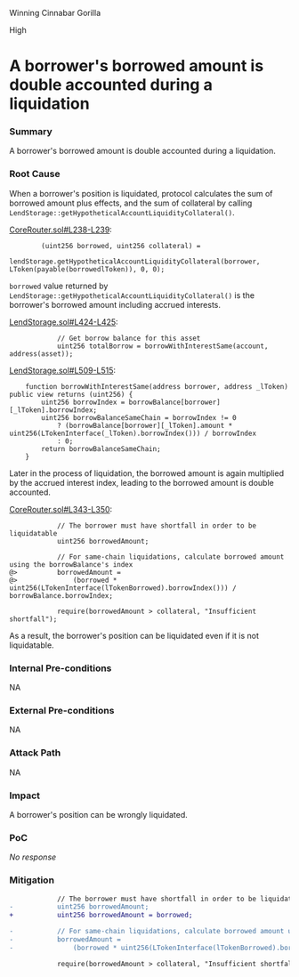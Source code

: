 Winning Cinnabar Gorilla

High

# A borrower's borrowed amount is double accounted during a liquidation

### Summary

A borrower's borrowed amount is double accounted during a liquidation.

### Root Cause

When a borrower's position is liquidated, protocol calculates the sum of borrowed amount plus effects, and the sum of collateral by calling `LendStorage::getHypotheticalAccountLiquidityCollateral()`.

[CoreRouter.sol#L238-L239](https://github.com/sherlock-audit/2025-05-lend-audit-contest/blob/main/Lend-V2/src/LayerZero/CoreRouter.sol#L238-L239):
```solidity
        (uint256 borrowed, uint256 collateral) =
            lendStorage.getHypotheticalAccountLiquidityCollateral(borrower, LToken(payable(borrowedlToken)), 0, 0);
```

`borrowed` value returned by `LendStorage::getHypotheticalAccountLiquidityCollateral()` is the borrower's borrowed amount including accrued interests.

[LendStorage.sol#L424-L425](https://github.com/sherlock-audit/2025-05-lend-audit-contest/blob/main/Lend-V2/src/LayerZero/LendStorage.sol#L424-L425):
```solidity
            // Get borrow balance for this asset
            uint256 totalBorrow = borrowWithInterestSame(account, address(asset));
```

[LendStorage.sol#L509-L515](https://github.com/sherlock-audit/2025-05-lend-audit-contest/blob/main/Lend-V2/src/LayerZero/LendStorage.sol#L509-L515):
```solidity
    function borrowWithInterestSame(address borrower, address _lToken) public view returns (uint256) {
        uint256 borrowIndex = borrowBalance[borrower][_lToken].borrowIndex;
        uint256 borrowBalanceSameChain = borrowIndex != 0
            ? (borrowBalance[borrower][_lToken].amount * uint256(LTokenInterface(_lToken).borrowIndex())) / borrowIndex
            : 0;
        return borrowBalanceSameChain;
    }
```

Later in the process of liquidation, the borrowed amount is again multiplied by the accrued interest index, leading to the borrowed amount is double accounted.

[CoreRouter.sol#L343-L350](https://github.com/sherlock-audit/2025-05-lend-audit-contest/blob/main/Lend-V2/src/LayerZero/CoreRouter.sol#L343-L350):
```solidity
            // The borrower must have shortfall in order to be liquidatable
            uint256 borrowedAmount;

            // For same-chain liquidations, calculate borrowed amount using the borrowBalance's index
@>          borrowedAmount =
@>              (borrowed * uint256(LTokenInterface(lTokenBorrowed).borrowIndex())) / borrowBalance.borrowIndex;

            require(borrowedAmount > collateral, "Insufficient shortfall");
```

As a result, the borrower's position can be liquidated even if it is not liquidatable.

### Internal Pre-conditions

NA

### External Pre-conditions

NA

### Attack Path

NA

### Impact

A borrower's position can be wrongly liquidated.

### PoC

_No response_

### Mitigation

```diff
            // The borrower must have shortfall in order to be liquidatable
-           uint256 borrowedAmount;
+           uint256 borrowedAmount = borrowed;

-           // For same-chain liquidations, calculate borrowed amount using the borrowBalance's index
-           borrowedAmount =
-               (borrowed * uint256(LTokenInterface(lTokenBorrowed).borrowIndex())) / borrowBalance.borrowIndex;

            require(borrowedAmount > collateral, "Insufficient shortfall");
```